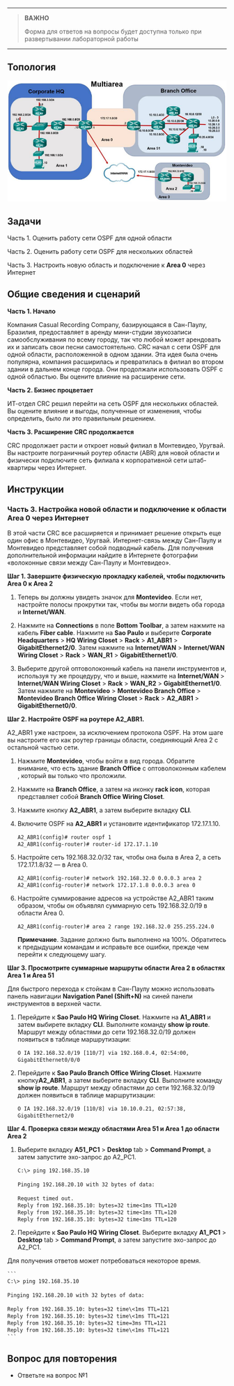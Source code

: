 
---

> **ВАЖНО**
> 
> Форма для ответов на вопросы будет доступна только при развертывании лабораторной работы 

---

## Топология

![](./assets/topology.png)

## Задачи

Часть 1. Оценить работу сети OSPF для одной области

Часть 2. Оценить работу сети OSPF для нескольких областей

Часть 3. Настроить новую область и подключение к **Area 0** через Интернет

## Общие сведения и сценарий

**Часть 1. Начало**

Компания Casual Recording Company, базирующаяся в Сан-Паулу, Бразилия, предоставляет в аренду мини-студии звукозаписи самообслуживания по всему городу, так что любой может арендовать их и записать свои песни самостоятельно. CRC начал с сети OSPF для одной области, расположенной в одном здании. Эта идея была очень популярна, компания расширилась и превратилась в филиал во втором здании в дальнем конце города. Они продолжали использовать OSPF с одной областью. Вы оцените влияние на расширение сети.

**Часть 2. Бизнес процветает**

ИТ-отдел CRC решил перейти на сеть OSPF для нескольких областей. Вы оцените влияние и выгоды, полученные от изменения, чтобы определить, было ли это правильным решением.

**Часть 3. Расширение CRC продолжается**

CRC продолжает расти и откроет новый филиал в Монтевидео, Уругвай. Вы настроите пограничный роутер области (ABR) для новой области и физически подключите сеть филиала к корпоративной сети штаб-квартиры через Интернет.

## Инструкции

### Часть 3. Настройка новой области и подключение к области **Area 0** через Интернет

В этой части CRC все расширяется и принимает решение открыть еще один офис в Монтевидео, Уругвай. Интернет-связь между Сан-Паулу и Монтевидео представляет собой подводный кабель. Для получения дополнительной информации найдите в Интернете фотографии «волоконные связи между Сан-Паулу и Монтевидео».

**Шаг 1. Завершите физическую прокладку кабелей, чтобы подключить Area 0 к Area 2**

1. Теперь вы должны увидеть значок для **Montevideo**. Если нет, настройте полосы прокрутки так, чтобы вы могли видеть оба города и **Internet/WAN**.

2. Нажмите на **Connections** в поле **Bottom Toolbar**, а затем нажмите на кабель **Fiber cable**. Нажмите на **Sao Paulo** и выберите **Corporate Headquarters** \> **HQ Wiring Closet** \> **Rack** \> **A1_ABR1** \> **GigabitEthernet2/0**. Затем нажмите на **Internet/WAN** \> **Internet/WAN Wiring Closet** \> **Rack** \> **WAN_R1** \> **GigabitEthernet1/0**.

3. Выберите другой оптоволоконный кабель на панели инструментов и, используя ту же процедуру, что и выше, нажмите на **Internet/WAN** \> **Internet/WAN Wiring Closet** \> **Rack** \> **WAN_R2** \> **GigabitEthernet1/0**. Затем нажмите на **Montevideo** \> **Montevideo Branch Office** \> **Montevideo Branch Office Wiring Closet** \> **Rack** \> **A2_ABR1** \> **GigabitEthernet0/0**.

**Шаг 2. Настройте OSPF на роутере A2_ABR1.**

A2_ABR1 уже настроен, за исключением протокола OSPF. На этом шаге вы настроите его как роутер границы области, соединяющий Area 2 с остальной частью сети.

1. Нажмите **Montevideo**, чтобы войти в вид города. Обратите внимание, что есть здание **Branch Office** с оптоволоконным кабелем , который вы только что проложили.

2. Нажмите на **Branch Office**, а затем на иконку **rack icon**, которая представляет собой **Branch Office Wiring Closet**.

3. Нажмите кнопку **A2_ABR1**, а затем выберите вкладку **CLI**.

4. Включите OSPF на  **A2_ABR1** и установите идентификатор 172.17.1.10.

    ```
    A2_ABR1(config)# router ospf 1
    A2_ABR1(config-router)# router-id 172.17.1.10
    ```

5. Настройте сеть 192.168.32.0/32 так, чтобы она была в Area 2, а сеть 172.17.1.8/32 — в Area 0.

    ```
    A2_ABR1(config-router)# network 192.168.32.0 0.0.0.3 area 2
    A2_ABR1(config-router)# network 172.17.1.8 0.0.0.3 area 0
    ```

6. Настройте суммирование адресов на устройстве A2_ABR1 таким образом, чтобы он объявлял суммарную сеть 192.168.32.0/19 в области Area 0.

    ```
    A2_ABR1(config-router)# area 2 range 192.168.32.0 255.255.224.0
    ```

    **Примечание**. Задание должно быть выполнено на 100%. Обратитесь к предыдущим командам и исправьте все ошибки, прежде чем перейти к следующему шагу.

**Шаг 3. Просмотрите суммарные маршруты области Area 2 в областях Area 1 и Area 51**

Для быстрого перехода к стойкам в Сан-Паулу можно использовать панель навигации **Navigation Panel (Shift+N)** на синей панели инструментов в верхней части.

1.  Перейдите к **Sao Paulo HQ Wiring Closet**. Нажмите на **A1_ABR1** и затем выбирете вкладку **CLI**. Выполните команду **show ip route**. Маршрут между областями до сети 192.168.32.0/19 должен появиться в таблице маршрутизации:

    ```
    O IA 192.168.32.0/19 [110/7] via 192.168.0.4, 02:54:00, GigabitEthernet0/0/0
    ```

2.  Перейдите к **Sao Paulo Branch Office Wiring Closet**. Нажмите кнопку**A2_ABR1**, а затем выберите вкладку **CLI**. Выполните команду **show ip route**. Маршрут между областями до сети 192.168.32.0/19 должен появиться в таблице маршрутизации:

    ```
    O IA 192.168.32.0/19 [110/8] via 10.10.0.21, 02:57:38, GigabitEthernet2/0
    ```

**Шаг 4. Проверка связи между областями Area 51 и Area 1 до области Area 2**

1.  Выберите вкладку **A51_PC1** \> **Desktop** tab \> **Command Prompt**, а затем запустите эхо-запрос до A2_PC1.

    ```
    C:\> ping 192.168.35.10

    Pinging 192.168.20.10 with 32 bytes of data:

    Request timed out.
    Reply from 192.168.35.10: bytes=32 time<1ms TTL=120
    Reply from 192.168.35.10: bytes=32 time<1ms TTL=120
    Reply from 192.168.35.10: bytes=32 time<1ms TTL=120
    ```

2.  Перейдите к **Sao Paulo HQ Wiring Closet**. Выберите вкладку **A1_PC1** \> **Desktop** tab \> **Command Prompt**, а затем запустите эхо-запрос до A2_PC1.

Для получения ответов может потребоваться некоторое время.

    ```
    C:\> ping 192.168.35.10

    Pinging 192.168.20.10 with 32 bytes of data:

    Reply from 192.168.35.10: bytes=32 time\<1ms TTL=121
    Reply from 192.168.35.10: bytes=32 time\<1ms TTL=121
    Reply from 192.168.35.10: bytes=32 time=3ms TTL=121
    Reply from 192.168.35.10: bytes=32 time\<1ms TTL=121
    ```

## Вопрос для повторения

- Ответьте на вопрос №1

<!-- [Скачать файл Packet Tracer для локального запуска](./assets/2.7.3.3-lab.pka) -->
